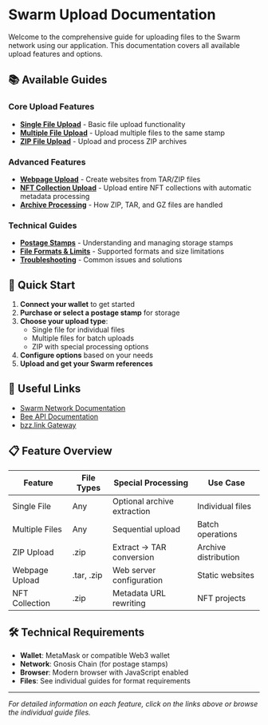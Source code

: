 # Swarm Upload Documentation

Welcome to the comprehensive guide for uploading files to the Swarm network using our application. This documentation covers all available upload features and options.

## 📚 Available Guides

### Core Upload Features

- **[Single File Upload](./single-file-upload.md)** - Basic file upload functionality
- **[Multiple File Upload](./multiple-file-upload.md)** - Upload multiple files to the same stamp
- **[ZIP File Upload](./zip-file-upload.md)** - Upload and process ZIP archives

### Advanced Features

- **[Webpage Upload](./webpage-upload.md)** - Create websites from TAR/ZIP files
- **[NFT Collection Upload](./nft-collection-upload.md)** - Upload entire NFT collections with automatic metadata processing
- **[Archive Processing](./archive-processing.md)** - How ZIP, TAR, and GZ files are handled

### Technical Guides

- **[Postage Stamps](./postage-stamps.md)** - Understanding and managing storage stamps
- **[File Formats & Limits](./file-formats-limits.md)** - Supported formats and size limitations
- **[Troubleshooting](./troubleshooting.md)** - Common issues and solutions

## 🚀 Quick Start

1. **Connect your wallet** to get started
2. **Purchase or select a postage stamp** for storage
3. **Choose your upload type**:
   - Single file for individual files
   - Multiple files for batch uploads
   - ZIP with special processing options
4. **Configure options** based on your needs
5. **Upload and get your Swarm references**

## 🔗 Useful Links

- [Swarm Network Documentation](https://docs.ethswarm.org/)
- [Bee API Documentation](https://docs.ethswarm.org/docs/api-reference/)
- [bzz.link Gateway](https://bzz.link/)

## 📋 Feature Overview

| Feature        | File Types | Special Processing          | Use Case             |
| -------------- | ---------- | --------------------------- | -------------------- |
| Single File    | Any        | Optional archive extraction | Individual files     |
| Multiple Files | Any        | Sequential upload           | Batch operations     |
| ZIP Upload     | .zip       | Extract → TAR conversion    | Archive distribution |
| Webpage Upload | .tar, .zip | Web server configuration    | Static websites      |
| NFT Collection | .zip       | Metadata URL rewriting      | NFT projects         |

## 🛠️ Technical Requirements

- **Wallet**: MetaMask or compatible Web3 wallet
- **Network**: Gnosis Chain (for postage stamps)
- **Browser**: Modern browser with JavaScript enabled
- **Files**: See individual guides for format requirements

---

_For detailed information on each feature, click on the links above or browse the individual guide files._
